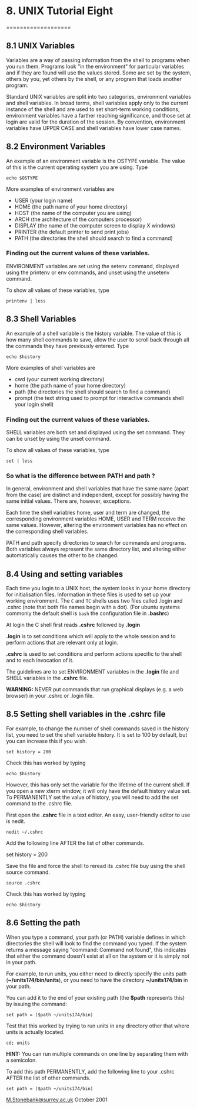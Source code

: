 # 8. UNIX Tutorial Eight
===================

8.1 UNIX Variables
------------------

Variables are a way of passing information from the shell to programs
when you run them. Programs look "in the environment" for particular
variables and if they are found will use the values stored. Some are set
by the system, others by you, yet others by the shell, or any program
that loads another program.

Standard UNIX variables are split into two categories, environment
variables and shell variables. In broad terms, shell variables apply
only to the current instance of the shell and are used to set short-term
working conditions; environment variables have a farther reaching
significance, and those set at login are valid for the duration of the
session. By convention, environment variables have UPPER CASE and shell
variables have lower case names.

8.2 Environment Variables
-------------------------

An example of an environment variable is the OSTYPE variable. The value
of this is the current operating system you are using. Type

    echo $OSTYPE

More examples of environment variables are

-   USER (your login name)
-   HOME (the path name of your home directory)
-   HOST (the name of the computer you are using)
-   ARCH (the architecture of the computers processor)
-   DISPLAY (the name of the computer screen to display X windows)
-   PRINTER (the default printer to send print jobs)
-   PATH (the directories the shell should search to find a command)

### Finding out the current values of these variables.

ENVIRONMENT variables are set using the setenv command, displayed using
the printenv or env commands, and unset using the unsetenv command.

To show all values of these variables, type

    printenv | less

8.3 Shell Variables
-------------------

An example of a shell variable is the history variable. The value of
this is how many shell commands to save, allow the user to scroll back
through all the commands they have previously entered. Type

    echo $history

More examples of shell variables are

-   cwd (your current working directory)
-   home (the path name of your home directory)
-   path (the directories the shell should search to find a command)
-   prompt (the text string used to prompt for interactive commands
    shell your login shell)

### Finding out the current values of these variables.

SHELL variables are both set and displayed using the set command. They
can be unset by using the unset command.

To show all values of these variables, type

    set | less

### So what is the difference between PATH and path ?

In general, environment and shell variables that have the same name
(apart from the case) are distinct and independent, except for possibly
having the same initial values. There are, however, exceptions.

Each time the shell variables home, user and term are changed, the
corresponding environment variables HOME, USER and TERM receive the same
values. However, altering the environment variables has no effect on the
corresponding shell variables.

PATH and path specify directories to search for commands and programs.
Both variables always represent the same directory list, and altering
either automatically causes the other to be changed.

8.4 Using and setting variables
-------------------------------

Each time you login to a UNIX host, the system looks in your home
directory for initialisation files. Information in these files is used
to set up your working environment. The `C` and `TC` shells uses two files
called .login and .cshrc (note that both file names begin with a dot).
(For ubuntu systems commonly the default shell is `bash` the configuration file in **.bashrc**)

At login the C shell first reads **.cshrc** followed by **.login**

**.login** is to set conditions which will apply to the whole session
and to perform actions that are relevant only at login.

**.cshrc** is used to set conditions and perform actions specific to the
shell and to each invocation of it.

The guidelines are to set ENVIRONMENT variables in the **.login** file
and SHELL variables in the **.cshrc** file.

**WARNING:** NEVER put commands that run graphical displays (e.g. a web
browser) in your .cshrc or .login file.

8.5 Setting shell variables in the .cshrc file
----------------------------------------------

For example, to change the number of shell commands saved in the history
list, you need to set the shell variable history. It is set to 100 by
default, but you can increase this if you wish.

    set history = 200

Check this has worked by typing

    echo $history

However, this has only set the variable for the lifetime of the current
shell. If you open a new xterm window, it will only have the default
history value set. To PERMANENTLY set the value of history, you will
need to add the set command to the .cshrc file.

First open the **.cshrc** file in a text editor. An easy, user-friendly
editor to use is nedit.

    nedit ~/.cshrc

Add the following line AFTER the list of other commands.

set history = 200

Save the file and force the shell to reread its .cshrc file buy using
the shell source command.

    source .cshrc

Check this has worked by typing

    echo $history

8.6 Setting the path
--------------------

When you type a command, your path (or PATH) variable defines in which
directories the shell will look to find the command you typed. If the
system returns a message saying "command: Command not found", this
indicates that either the command doesn't exist at all on the system or
it is simply not in your path.

For example, to run units, you either need to directly specify the units
path (**~/units174/bin/units**), or you need to have the directory
**~/units174/bin** in your path.

You can add it to the end of your existing path (the **$path**
represents this) by issuing the command:

    set path = ($path ~/units174/bin)

Test that this worked by trying to run units in any directory other that
where units is actually located.

    cd; units

**HINT:** You can run multiple commands on one line by separating them
with a semicolon.

To add this path PERMANENTLY, add the following line to your .cshrc
AFTER the list of other commands.

    set path = ($path ~/units174/bin)


M.Stonebank@surrey.ac.uk October 2001


